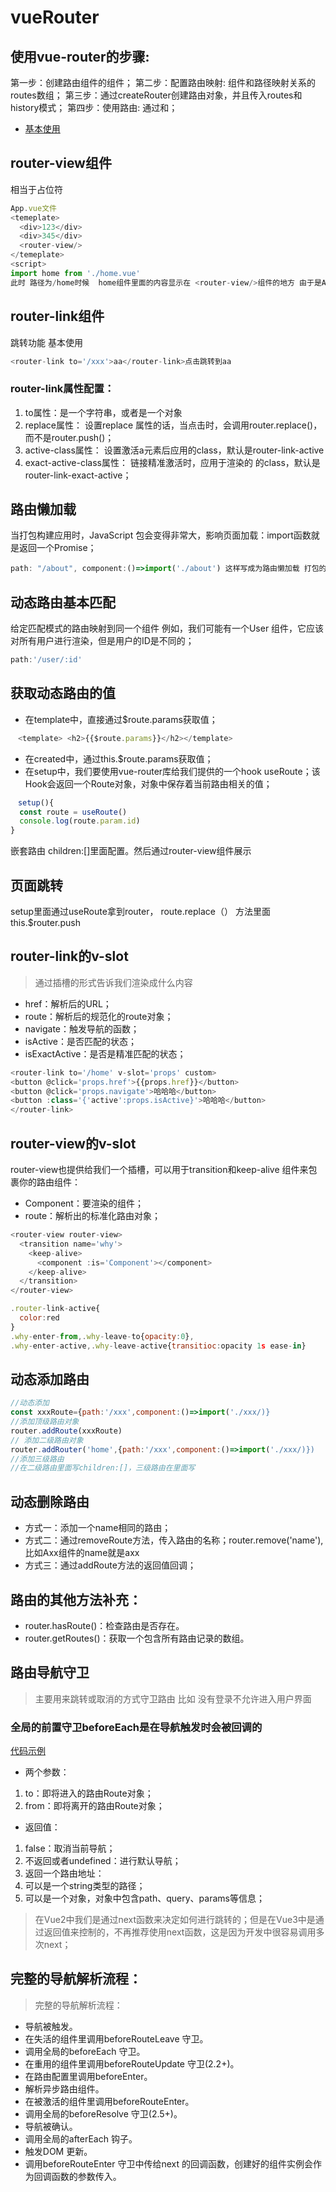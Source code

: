 # vueRouter

## 使用vue-router的步骤:
第一步：创建路由组件的组件；
第二步：配置路由映射: 组件和路径映射关系的routes数组；
第三步：通过createRouter创建路由对象，并且传入routes和history模式；
第四步：使用路由: 通过<router-link>和<router-view>；

- [基本使用](./基本使用/router/index.js)
## router-view组件
相当于占位符
```javascript
App.vue文件
<temeplate>
  <div>123</div>
  <div>345</div>
  <router-view/>
</temeplate>
<script>
import home from './home.vue'
此时 路径为/home时候  home组件里面的内容显示在 <router-view/>组件的地方 由于是App.vue组件 所以123 345 还在上面没动 只有 <router-view/>组件的地方在切换
```
## router-link组件
跳转功能 基本使用
```javascript
<router-link to='/xxx'>aa</router-link>点击跳转到aa
```
### router-link属性配置：
1. to属性：是一个字符串，或者是一个对象
2. replace属性：
设置replace 属性的话，当点击时，会调用router.replace()，而不是router.push()；
3. active-class属性：
设置激活a元素后应用的class，默认是router-link-active
4. exact-active-class属性：
链接精准激活时，应用于渲染的<a> 的class，默认是router-link-exact-active；

## 路由懒加载
当打包构建应用时，JavaScript 包会变得非常大，影响页面加载：import函数就是返回一个Promise；
```javascript
path: "/about", component:()=>import('./about') 这样写成为路由懒加载 打包的时候会分包
```
## 动态路由基本匹配
给定匹配模式的路由映射到同一个组件 例如，我们可能有一个User 组件，它应该对所有用户进行渲染，但是用户的ID是不同的；
```Javascript
path:'/user/:id'
```
## 获取动态路由的值
- 在template中，直接通过$route.params获取值；
```Javascript
　<template> <h2>{{$route.params}}</h2></template>
```
- 在created中，通过this.$route.params获取值；
- 在setup中，我们要使用vue-router库给我们提供的一个hook useRoute；该Hook会返回一个Route对象，对象中保存着当前路由相关的值；
```Javascript
　setup(){
  const route = useRoute()
  console.log(route.param.id)
}
```
嵌套路由
children:[]里面配置。然后通过router-view组件展示 
## 页面跳转
setup里面通过useRoute拿到router， route.replace（）   方法里面 this.$router.push
## router-link的v-slot
>通过插槽的形式告诉我们渲染成什么内容

- href：解析后的URL；
- route：解析后的规范化的route对象；
- navigate：触发导航的函数；
- isActive：是否匹配的状态；
- isExactActive：是否是精准匹配的状态；
```Javascript
<router-link to='/home' v-slot='props' custom>
<button @click='props.href'>{{props.href}}</button>
<button @click='props.navigate'>哈哈哈</button>
<button :class='{'active':props.isActive}'>哈哈哈</button>
</router-link>
```
## router-view的v-slot
router-view也提供给我们一个插槽，可以用于transition和keep-alive 组件来包裹你的路由组件：
- Component：要渲染的组件；
- route：解析出的标准化路由对象；

```javascript
<router-view router-view>
  <transition name='why'>
    <keep-alive>
      <component :is='Component'></component>
    </keep-alive>
  </transition>
</router-view>

.router-link-active{
  color:red
}
.why-enter-from,.why-leave-to{opacity:0},
.why-enter-active,.why-leave-active{transitioc:opacity 1s ease-in}
```
## 动态添加路由
```javascript
//动态添加
const xxxRoute={path:'/xxx',component:()=>import('./xxx/)}
//添加顶级路由对象
router.addRoute(xxxRoute)
// 添加二级路由对象
router.addRouter('home',{path:'/xxx',component:()=>import('./xxx/)})
//添加三级路由
//在二级路由里面写children:[]，三级路由在里面写
```
## 动态删除路由
- 方式一：添加一个name相同的路由；
- 方式二：通过removeRoute方法，传入路由的名称；router.remove('name'),比如Axx组件的name就是axx
- 方式三：通过addRoute方法的返回值回调；
## 路由的其他方法补充：
- router.hasRoute()：检查路由是否存在。
- router.getRoutes()：获取一个包含所有路由记录的数组。
## 路由导航守卫
>主要用来跳转或取消的方式守卫路由
比如 没有登录不允许进入用户界面
### 全局的前置守卫beforeEach是在导航触发时会被回调的
[代码示例](./beforeEach路由导航/router/index.js)
- 两个参数：
1. to：即将进入的路由Route对象；
2. from：即将离开的路由Route对象；
- 返回值：
1. false：取消当前导航；
2. 不返回或者undefined：进行默认导航；
3. 返回一个路由地址：
4. 可以是一个string类型的路径；
5. 可以是一个对象，对象中包含path、query、params等信息；
>在Vue2中我们是通过next函数来决定如何进行跳转的；但是在Vue3中是通过返回值来控制的，不再推荐使用next函数，这是因为开发中很容易调用多次next；
## 完整的导航解析流程：
>完整的导航解析流程：
- 导航被触发。
- 在失活的组件里调用beforeRouteLeave 守卫。
- 调用全局的beforeEach 守卫。
- 在重用的组件里调用beforeRouteUpdate 守卫(2.2+)。
- 在路由配置里调用beforeEnter。
- 解析异步路由组件。
- 在被激活的组件里调用beforeRouteEnter。
- 调用全局的beforeResolve 守卫(2.5+)。
- 导航被确认。
- 调用全局的afterEach 钩子。
- 触发DOM 更新。
- 调用beforeRouteEnter 守卫中传给next 的回调函数，创建好的组件实例会作为回调函数的参数传入。